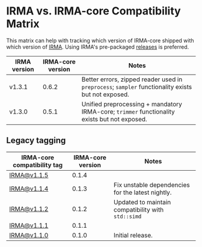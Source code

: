 # IRMA vs. IRMA-core Compatibility Matrix

This matrix can help with tracking which version of IRMA-core shipped with which version of [IRMA]. Using IRMA's pre-packaged [releases](https://github.com/CDCgov/irma/releases) is preferred.

| IRMA version | IRMA-core version | Notes                                                                                              |
| ------------ | ----------------- | -------------------------------------------------------------------------------------------------- |
| v1.3.1       | 0.6.2             | Better errors, zipped reader used in `preprocess`; `sampler` functionality exists but not exposed. |
| v1.3.0       | 0.5.1             | Unified preprocessing + mandatory IRMA-core; `trimmer` functionality exists but not exposed.       |

## Legacy tagging

| IRMA-core compatibility tag | IRMA-core version | Notes                                              |
| --------------------------- | ----------------- | -------------------------------------------------- |
| IRMA@v1.1.5                 | 0.1.4             |                                                    |
| IRMA@v1.1.4                 | 0.1.3             | Fix unstable dependencies for the latest nightly.  |
| IRMA@v1.1.2                 | 0.1.2             | Updated to maintain compatibility with `std::simd` |
| IRMA@v1.1.1                 | 0.1.1             |                                                    |
| IRMA@v1.1.0                 | 0.1.0             | Initial release.                                   |

[IRMA]: https://github.com/CDCgov/irma
